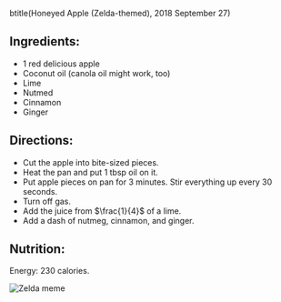 btitle(Honeyed Apple (Zelda-themed), 2018 September 27)

## Ingredients:

- 1 red delicious apple
- Coconut oil (canola oil might work, too)
- Lime
- Nutmed
- Cinnamon
- Ginger

## Directions:

- Cut the apple into bite-sized pieces.
- Heat the pan and put 1 tbsp oil on it.
- Put apple pieces on pan for 3 minutes. Stir everything up every 30 seconds.
- Turn off gas.
- Add the juice from $\frac{1}{4}$ of a lime.
- Add a dash of nutmeg, cinnamon, and ginger.

## Nutrition:

Energy: 230 calories.

![Zelda meme](http://orcz.com/images/a/ac/BreathoftheWildEnergizedHoneyedAppleStats.jpg)
